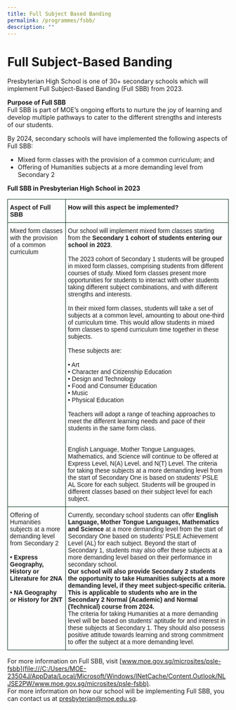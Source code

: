```yaml
---
title: Full Subject Based Banding
permalink: /programmes/fsbb/
description: ""
---
```

# **Full Subject-Based Banding**

Presbyterian High School is one of 30+ secondary schools which will implement Full Subject-Based Banding (Full SBB) from 2023.

**Purpose of Full SBB**  
Full SBB is part of MOE’s ongoing efforts to nurture the joy of learning and develop multiple pathways to cater to the different strengths and interests of our students.

By 2024, secondary schools will have implemented the following aspects of Full SBB:

*   Mixed form classes with the provision of a common curriculum; and
*   Offering of Humanities subjects at a more demanding level from Secondary 2

**Full SBB in Presbyterian High School in 2023**





















<table style="border-collapse:collapse;border-spacing:0" class="tg"><thead><tr><th style="border-color:#002d13;border-style:solid;border-width:1px;font-family:Arial, sans-serif;font-size:14px;font-weight:bold;overflow:hidden;padding:10px 5px;text-align:left;vertical-align:top;word-break:normal">Aspect of Full SBB</th><th style="border-color:#002d13;border-style:solid;border-width:1px;font-family:Arial, sans-serif;font-size:14px;font-weight:bold;overflow:hidden;padding:10px 5px;text-align:left;vertical-align:top;word-break:normal">How will this aspect be implemented?</th></tr></thead><tbody><tr><td style="border-color:#002d13;border-style:solid;border-width:1px;font-family:Arial, sans-serif;font-size:14px;overflow:hidden;padding:10px 5px;text-align:left;vertical-align:top;word-break:normal">Mixed form classes with the provision of a common curriculum</td><td style="border-color:#002d13;border-style:solid;border-width:1px;font-family:Arial, sans-serif;font-size:14px;overflow:hidden;padding:10px 5px;text-align:left;vertical-align:top;word-break:normal">Our school will implement mixed form classes starting from the <span style="font-weight:bold">Secondary 1 cohort of students entering our school in 2023</span>.<br><br>The 2023 cohort of Secondary 1 students will be grouped in mixed form classes, comprising students from different courses of study. Mixed form classes present more opportunities for students to interact with other students taking different subject combinations, and with different strengths and interests.<br><br>In their mixed form classes, students will take a set of subjects at a common level, amounting to about one-third of curriculum time. This would allow students in mixed form classes to spend curriculum time together in these subjects.<br><br>These subjects are:<br><br>•   Art<br>•   Character and Citizenship Education<br>•   Design and Technology<br>•   Food and Consumer Education<br>•   Music<br>•   Physical Education<br><br>Teachers will adopt a range of teaching approaches to meet the different learning needs and pace of their students in the same form class.<br><br><br>English Language, Mother Tongue Languages, Mathematics, and Science will continue to be offered at Express Level, N(A) Level, and N(T) Level. The criteria for taking these subjects at a more demanding level from the start of Secondary One is based on students’ PSLE AL Score for each subject. Students will be grouped in different classes based on their subject level for each subject.</td></tr><tr><td style="border-color:#002d13;border-style:solid;border-width:1px;font-family:Arial, sans-serif;font-size:14px;overflow:hidden;padding:10px 5px;text-align:left;vertical-align:top;word-break:normal">Offering of Humanities subjects at a more demanding level from Secondary 2<br><br><span style="font-weight:bold">•    Express Geography, History or Literature for 2NA</span><br><br><span style="font-weight:bold"> •    NA Geography or History for 2NT</span></td><td style="border-color:#002d13;border-style:solid;border-width:1px;font-family:Arial, sans-serif;font-size:14px;overflow:hidden;padding:10px 5px;text-align:left;vertical-align:top;word-break:normal">Currently, secondary school students can offer <span style="font-weight:bold">English Language, Mother Tongue Languages, Mathematics and Science</span> at a more demanding level from the start of Secondary One based on students’ PSLE Achievement Level (AL) for each subject. Beyond the start of Secondary 1, students may also offer these subjects at a more demanding level based on their performance in secondary school.<br><span style="font-weight:bold">Our school will also provide Secondary 2 students the opportunity to take Humanities subjects at a more demanding level, if they meet subject-specific criteria. This is applicable to students who are in the Secondary 2 Normal (Academic) and Normal (Technical) course from 2024.</span><br>The criteria for taking Humanities at a more demanding level will be based on students’ aptitude for and interest in these subjects at Secondary 1. They should also possess positive attitude towards learning and strong commitment to offer the subject at a more demanding level.</td></tr></tbody></table>






















For more information on Full SBB, visit&nbsp;[www.moe.gov.sg/microsites/psle-fsbb](file:///C:/Users/MOE-23504J/AppData/Local/Microsoft/Windows/INetCache/Content.Outlook/NLJSE2PW/www.moe.gov.sg/microsites/psle-fsbb).  
For more information on how our school will be implementing Full SBB, you can contact us at&nbsp;[presbyterian@moe.edu.sg](mailto:presbyterian@moe.edu.sg).